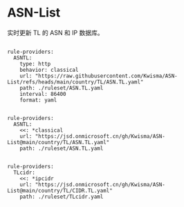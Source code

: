 
# ASN-List

实时更新 TL 的 ASN 和 IP 数据库。

<pre><code class="language-javascript">
rule-providers:
  ASNTL:
    type: http
    behavior: classical
    url: "https://raw.githubusercontent.com/Kwisma/ASN-List/refs/heads/main/country/TL/ASN.TL.yaml"
    path: ./ruleset/ASN.TL.yaml
    interval: 86400
    format: yaml
</code></pre>

<pre><code class="language-javascript">
rule-providers:
  ASNTL:
    <<: *classical
    url: "https://jsd.onmicrosoft.cn/gh/Kwisma/ASN-List@main/country/TL/ASN.TL.yaml"
    path: ./ruleset/ASN.TL.yaml
</code></pre>

<pre><code class="language-javascript">
rule-providers:
  TLcidr:
    <<: *ipcidr
    url: "https://jsd.onmicrosoft.cn/gh/Kwisma/ASN-List@main/country/TL/CIDR.TL.yaml"
    path: ./ruleset/TLcidr.yaml
</code></pre>